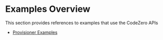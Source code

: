 # Examples Overview

This section provides references to examples that use the CodeZero APIs

* [Provisioner Examples](/examples/provisioners.md)